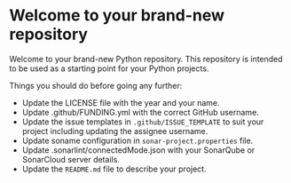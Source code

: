 # Welcome to your brand-new repository

Welcome to your brand-new Python repository. This repository is intended to be used as a starting point for your Python
projects.

Things you should do before going any further:

* Update the LICENSE file with the year and your name.
* Update .github/FUNDING.yml with the correct GitHub username.
* Update the issue templates in `.github/ISSUE_TEMPLATE` to suit your project including updating the assignee username.
* Update soname configuration in `sonar-project.properties` file.
* Update .sonarlint/connectedMode.json with your SonarQube or SonarCloud server details.
* Update the `README.md` file to describe your project.
